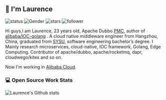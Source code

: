 ## 👋 I'm Laurence

![status](https://img.shields.io/badge/status-up-brightgreen) ![Gender](https://img.shields.io/badge/gender-%F0%9F%A4%B5-lightgrey) ![stars](https://img.shields.io/github/stars/LaurenceLiZhixin?style=social) ![follower](https://img.shields.io/github/followers/LaurenceLiZhixin?style=social)

Hi guys,I am Laurence, 23 years old, Apache Dubbo [PMC](https://www.apache.org/dev/pmc.html), author of [alibaba/IOC-golang](https://github.com/alibaba/ioc-golang.git) . A cloud native middleware engineer from Hangzhou, China, graduated from [SYSU](http://www.sysu.edu.cn/cn/index.htm), software engineering bachelor’s degree. I Mainly research microservices, cloud-native, IOC framework, Golang, Edge Computing. Contributor of apache/dubbo, apache/rocketmq, dapr, cloudwego/kitex and so on.

Now I'm working in [Alibaba Cloud](https://www.aliyun.com/).

### 💻 Open Source Work Stats

<img src="https://github-readme-stats.vercel.app/api?username=LaurenceLiZhixin&show_icons=true&include_all_commits=true&count_private=true" alt="Laurence's Github stats" style="zoom:100%;" />


<!--
**LaurenceLiZhixin/LaurenceLiZhixin** is a ✨ _special_ ✨ repository because its `README.md` (this file) appears on your GitHub profile.

Here are some ideas to get you started:

- 🔭 I’m currently working on ...
- 🌱 I’m currently learning ...
- 👯 I’m looking to collaborate on ...
- 🤔 I’m looking for help with ...
- 💬 Ask me about ...
- 📫 How to reach me: ...
- 😄 Pronouns: ...
- ⚡ Fun fact: ...
-->

